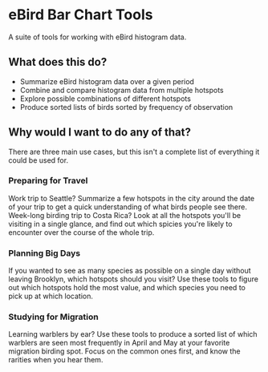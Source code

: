 # eBird Bar Chart Tools
A suite of tools for working with eBird histogram data.

## What does this do?
 - Summarize eBird histogram data over a given period
 - Combine and compare histogram data from multiple hotspots
 - Explore possible combinations of different hotspots
 - Produce sorted lists of birds sorted by frequency of observation

## Why would I want to do any of that?
There are three main use cases, but this isn't a complete list of everything it could be used for.

### Preparing for Travel
Work trip to Seattle? Summarize a few hotspots in the city around the date of your trip to get a quick understanding of what birds people see there. 
Week-long birding trip to Costa Rica? Look at all the hotspots you'll be visiting in a single glance, and find out which spicies you're likely to encounter over the course of the whole trip.

### Planning Big Days
If you wanted to see as many species as possible on a single day without leaving Brooklyn, which hotspots should you visit? Use these tools to figure out which hotspots hold the most value, and which species you need to pick up at which location.

### Studying for Migration
Learning warblers by ear? Use these tools to produce a sorted list of which warblers are seen most frequently in April and May at your favorite migration birding spot. Focus on the common ones first, and know the rarities when you hear them.